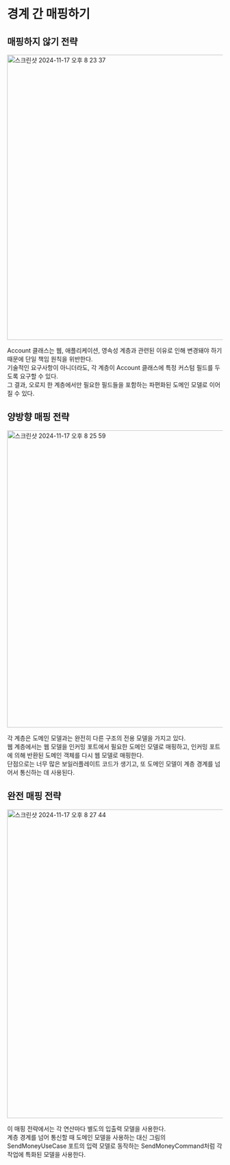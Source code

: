 # 경계 간 매핑하기

## 매핑하지 않기 전략

<img width="665" alt="스크린샷 2024-11-17 오후 8 23 37" src="https://github.com/user-attachments/assets/c995c9f0-3c0c-4056-8b81-9981dd15f646">

Account 클래스는 웹, 애플리케이션, 영속성 계층과 관련된 이유로 인해 변경돼야 하기 때문에 단일 책임 원칙을 위반한다. <br>
기술적인 요구사항이 아니더라도, 각 계층이 Account 클래스에 특정 커스텀 필드를 두도록 요구할 수 있다. <br>
그 결과, 오로지 한 계층에서만 필요한 필드들을 포함하는 파편화된 도메인 모델로 이어질 수 있다.

## 양방향 매핑 전략

<img width="693" alt="스크린샷 2024-11-17 오후 8 25 59" src="https://github.com/user-attachments/assets/aac348bf-f8db-4041-a7c9-fdb2d46198ab">

각 계층은 도메인 모델과는 완전히 다른 구조의 전용 모델을 가지고 있다. <br>
웹 계층에서는 웹 모델을 인커밍 포트에서 필요한 도메인 모델로 매핑하고, 인커밍 포트에 의해 반환된 도메인 객체를 다시 웹 모델로 매핑한다. <br>
단점으로는 너무 많은 보일러플레이트 코드가 생기고, 또 도메인 모델이 계층 경계를 넘어서 통신하는 데 사용된다.

## 완전 매핑 전략

<img width="720" alt="스크린샷 2024-11-17 오후 8 27 44" src="https://github.com/user-attachments/assets/7dd5d4e3-8833-43e2-bf05-37b5e009879c">

이 매핑 전략에서는 각 연산마다 별도의 입출력 모델을 사용한다. <br>
계층 경계를 넘어 통신할 때 도메인 모델을 사용하는 대신 그림의 SendMoneyUseCase 포트의 입력 모델로 동작하는 SendMoneyCommand처럼 각 작업에 특화된 모델을 사용한다.





